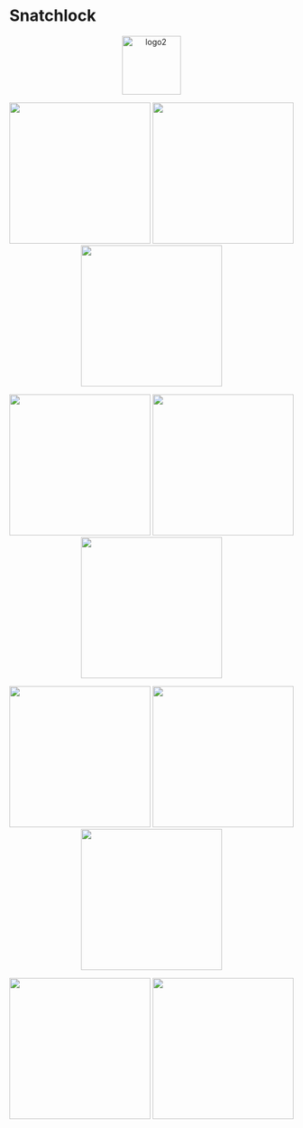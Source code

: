 # Snatchlock


<p align="center">
 <img width="104" alt="logo2" src="https://github.com/user-attachments/assets/61855a99-7359-4905-be2e-1b2ea37dcced" />
</p>


<p align="center">
  <img src="https://github.com/user-attachments/assets/aecd194a-f6f7-4117-aa13-73155020b5d5" width="250"/>
  <img src="https://github.com/user-attachments/assets/8c8b62ff-5280-47ec-a5ec-a781462309fd" width="250"/>
  <img src="https://github.com/user-attachments/assets/9e393e57-e272-43f3-9c6f-48d1db1f4fb3" width="250"/>
</p>
<p align="center">
  <img src="https://github.com/user-attachments/assets/e336ab5f-929f-4faa-bd7e-39b5bbfb582e" width="250"/>
  <img src="https://github.com/user-attachments/assets/c5acb742-3c86-4ef8-98c2-9bbddd15e253" width="250"/>
  <img src="https://github.com/user-attachments/assets/e51b983a-cb6f-4964-8fff-97cdc3277529" width="250"/>
</p>
<p align="center">
  <img src="https://github.com/user-attachments/assets/916b5775-ec48-410d-8804-76d21e49457e" width="250"/>
  <img src="https://github.com/user-attachments/assets/4134f55f-03f0-4a0d-abd7-753a184460d6" width="250"/>
  <img src="https://github.com/user-attachments/assets/65d04060-57a6-4ae0-9f3a-391f95c7d714" width="250"/>
</p>
<p align="center">
  <img src="https://github.com/user-attachments/assets/d8bb23a9-815b-4713-97ee-6d2468ae71cd" width="250"/>
  <img src="https://github.com/user-attachments/assets/12d12a7c-264e-4962-9d63-a41fbba35701" width="250"/>
</p>
